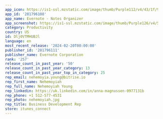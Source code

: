 ```yaml
---
app_icon: https://is1-ssl.mzstatic.com/image/thumb/Purple112/v4/43/1f/9e/431f9e62-8ce2-a094-90c6-73f0f0c9acb3/AppIcon-0-0-1x_U007emarketing-0-7-0-85-220.png/1024x1024bb.png
app_id: '281796108'
app_name: Evernote - Notes Organizer
app_screenshot: https://is1-ssl.mzstatic.com/image/thumb/Purple126/v4/58/67/20/5867207c-0cd7-d2e6-651d-ef933ef3afb4/028e4e9c-f38f-40aa-b38c-62f53ecf721a_1_Hero_iPhone_6.5_inch_U00281_U0029.png/1242x2688bb.png
category: Productivity
country: US
id: Dlj0VTMHUBJl
language: en
most_recent_release: '2024-02-20T00:00:00'
publisher_id: '281796111'
publisher_name: Evernote Corporation
rank: '257'
release_count_in_past_year: '50'
release_count_in_past_year_category: 13
release_count_in_past_year_top_in_category: 25
rep_email: nehemoyia.young@bitrise.io
rep_first_name: Nehemoyiah
rep_full_name: Nehemoyiah Young
rep_linkedin: https://uk.linkedin.com/in/anna-magnussen-0977131b
rep_phone: +1 512-577-4531
rep_photo: nehemoyiah.jpg
rep_title: Business Development Rep
store: itunes_connect
---
```

